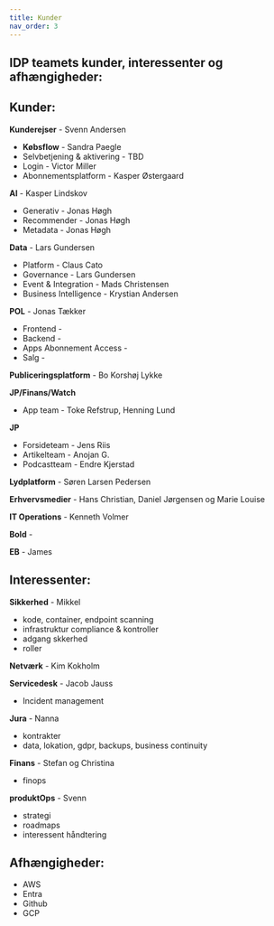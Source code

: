 ```yaml
---
title: Kunder
nav_order: 3
---
```



## IDP teamets kunder, interessenter og afhængigheder:

## Kunder:

**Kunderejser** - Svenn Andersen
* **Købsflow** - Sandra Paegle
* Selvbetjening & aktivering - TBD
* Login - Victor Miller
* Abonnementsplatform - Kasper Østergaard

**AI** - Kasper Lindskov
* Generativ - Jonas Høgh 
* Recommender - Jonas Høgh 
* Metadata - Jonas Høgh 

**Data** - Lars Gundersen
* Platform -  Claus Cato
* Governance - Lars Gundersen 
* Event & Integration - Mads Christensen
* Business Intelligence - Krystian Andersen

**POL** - Jonas Tækker
* Frontend - 
* Backend - 
* Apps Abonnement Access - 
* Salg - 

**Publiceringsplatform** - Bo Korshøj Lykke


**JP/Finans/Watch**
* App team - Toke Refstrup, Henning Lund

**JP**
* Forsideteam - Jens Riis
* Artikelteam - Anojan G.
* Podcastteam - Endre Kjerstad

**Lydplatform** - Søren Larsen Pedersen

**Erhvervsmedier** - Hans Christian, Daniel Jørgensen og Marie Louise 

**IT Operations** - Kenneth Volmer

**Bold** - 

**EB** - James


## Interessenter:

**Sikkerhed** - Mikkel
- kode, container, endpoint scanning
- infrastruktur compliance & kontroller
- adgang skkerhed
- roller

**Netværk** - Kim Kokholm

**Servicedesk** - Jacob Jauss
- Incident management

**Jura** - Nanna
- kontrakter
- data, lokation, gdpr, backups, business continuity

**Finans** - Stefan og Christina
- finops

**produktOps** - Svenn
- strategi
- roadmaps
- interessent håndtering


## Afhængigheder:

- AWS
- Entra
- Github
- GCP
